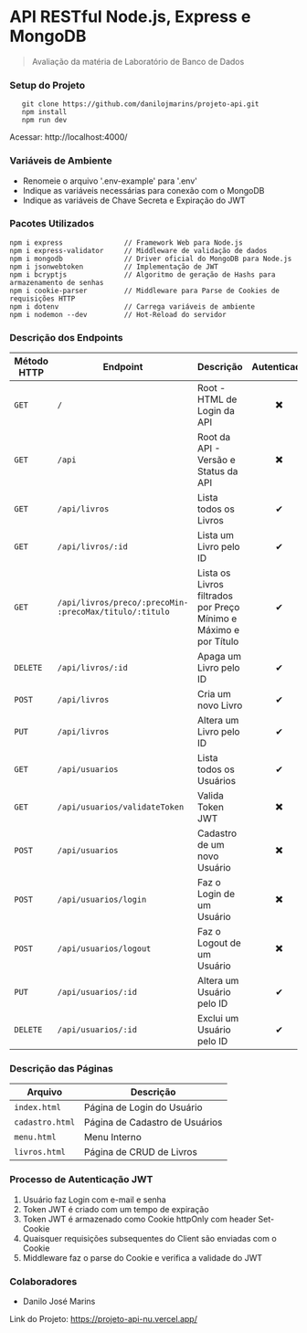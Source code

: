 # API RESTful Node.js, Express e MongoDB

> Avaliação da matéria de Laboratório de Banco de Dados

### Setup do Projeto
```
   git clone https://github.com/danilojmarins/projeto-api.git
   npm install
   npm run dev
```
Acessar: http://localhost:4000/

### Variáveis de Ambiente
- Renomeie o arquivo '.env-example' para '.env'
- Indique as variáveis necessárias para conexão com o MongoDB
- Indique as variáveis de Chave Secreta e Expiração do JWT

### Pacotes Utilizados
```
npm i express               // Framework Web para Node.js
npm i express-validator     // Middleware de validação de dados
npm i mongodb               // Driver oficial do MongoDB para Node.js
npm i jsonwebtoken          // Implementação de JWT
npm i bcryptjs              // Algoritmo de geração de Hashs para armazenamento de senhas
npm i cookie-parser         // Middleware para Parse de Cookies de requisições HTTP
npm i dotenv                // Carrega variáveis de ambiente
npm i nodemon --dev         // Hot-Reload do servidor
```

### Descrição dos Endpoints
<table>
    <thead>
        <tr>
            <th>Método HTTP</th>
            <th>Endpoint</th>
            <th>Descrição</th>
            <th>Autenticado</th>
        </tr>
    </thead>
    <tbody>
        <tr>
            <td><code>GET</code></td>
            <td><code>/</code></td>
            <td>Root - HTML de Login da API</td>
            <td align="center">✖️️</td>
        </tr>
        <tr>
            <td><code>GET</code></td>
            <td><code>/api</code></td>
            <td>Root da API - Versão e Status da API</td>
            <td align="center">✖️</td>
        </tr>
        <tr>
            <td><code>GET</code></td>
            <td><code>/api/livros</code></td>
            <td>Lista todos os Livros</td>
            <td align="center">✔</td>
        </tr>
        <tr>
            <td><code>GET</code></td>
            <td><code>/api/livros/:id</code></td>
            <td>Lista um Livro pelo ID</td>
            <td align="center">✔</td>
        </tr>
        <tr>
            <td><code>GET</code></td>
            <td><code>/api/livros/preco/:precoMin- :precoMax/titulo/:titulo</code></td>
            <td>Lista os Livros filtrados por Preço Mínimo e Máximo e por Título</td>
            <td align="center">✔</td>
        </tr>
        <tr>
            <td><code>DELETE</code></td>
            <td><code>/api/livros/:id</code></td>
            <td>Apaga um Livro pelo ID</td>
            <td align="center">✔</td>
        </tr>
        <tr>
            <td><code>POST</code></td>
            <td><code>/api/livros</code></td>
            <td>Cria um novo Livro</td>
            <td align="center">✔</td>
        </tr>
        <tr>
            <td><code>PUT</code></td>
            <td><code>/api/livros</code></td>
            <td>Altera um Livro pelo ID</td>
            <td align="center">✔</td>
        </tr>
        <tr>
            <td><code>GET</code></td>
            <td><code>/api/usuarios</code></td>
            <td>Lista todos os Usuários</td>
            <td align="center">✔</td>
        </tr>
        <tr>
            <td><code>GET</code></td>
            <td><code>/api/usuarios/validateToken</code></td>
            <td>Valida Token JWT</td>
            <td align="center">✖️</td>
        </tr>
        <tr>
            <td><code>POST</code></td>
            <td><code>/api/usuarios</code></td>
            <td>Cadastro de um novo Usuário</td>
            <td align="center">✖️</td>
        </tr>
        <tr>
            <td><code>POST</code></td>
            <td><code>/api/usuarios/login</code></td>
            <td>Faz o Login de um Usuário</td>
            <td align="center">✖️</td>
        </tr>
        <tr>
            <td><code>POST</code></td>
            <td><code>/api/usuarios/logout</code></td>
            <td>Faz o Logout de um Usuário</td>
            <td align="center">✖️</td>
        </tr>
        <tr>
            <td><code>PUT</code></td>
            <td><code>/api/usuarios/:id</code></td>
            <td>Altera um Usuário pelo ID</td>
            <td align="center">✔</td>
        </tr>
        <tr>
            <td><code>DELETE</code></td>
            <td><code>/api/usuarios/:id</code></td>
            <td>Exclui um Usuário pelo ID</td>
            <td align="center">✔</td>
        </tr>
    </tbody>
</table>

### Descrição das Páginas
<table>
    <thead>
        <tr>
            <th>Arquivo</th>
            <th>Descrição</th>
        </tr>
    </thead>
    <tbody>
        <tr>
            <td><code>index.html</code></td>
            <td>Página de Login do Usuário</td>
        </tr>
        <tr>
            <td><code>cadastro.html</code></td>
            <td>Página de Cadastro de Usuários</td>
        </tr>
        <tr>
            <td><code>menu.html</code></td>
            <td>Menu Interno</td>
        </tr>
        <tr>
            <td><code>livros.html</code></td>
            <td>Página de CRUD de Livros</td>
        </tr>
    </tbody>
</table>

### Processo de Autenticação JWT

1. Usuário faz Login com e-mail e senha
2. Token JWT é criado com um tempo de expiração
3. Token JWT é armazenado como Cookie httpOnly com header Set-Cookie
4. Quaisquer requisições subsequentes do Client são enviadas com o Cookie
5. Middleware faz o parse do Cookie e verifica a validade do JWT

### Colaboradores
- Danilo José Marins

Link do Projeto: https://projeto-api-nu.vercel.app/